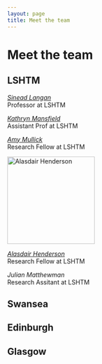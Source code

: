 ```yaml
---
layout: page
title: Meet the team
---
```

# Meet the team

## LSHTM 

[*Sinead Langan*](https://www.lshtm.ac.uk/aboutus/people/langan.sinead)  
Professor at LSHTM

[*Kathryn Mansfield*](https://www.lshtm.ac.uk/aboutus/people/mansfield.kathryn)  
Assistant Prof at LSHTM

[*Amy Mullick*](https://www.lshtm.ac.uk/aboutus/people/mulick.amy)  
Research Fellow at LSHTM

<img src="https://raw.githubusercontent.com/a-henderson91/lshtm-multimorbidity/main/img/ali.png" alt="Alasdair Henderson" height="200" />  

[*Alasdair Henderson*](https://www.lshtm.ac.uk/aboutus/people/henderson.alasdair)  
Research Fellow at LSHTM  

*Julian Matthewman*  
Research Assitant at LSHTM  

## Swansea

## Edinburgh

## Glasgow
